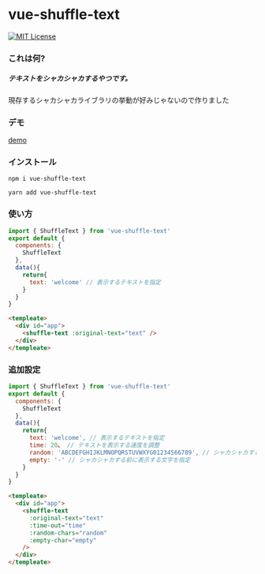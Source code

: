 # vue-shuffle-text
[![MIT License](http://img.shields.io/badge/license-MIT-blue.svg?style=flat)](LICENSE)

### これは何?
##### テキストをシャカシャカするやつです。
現存するシャカシャカライブラリの挙動が好みじゃないので作りました

### デモ
[demo](https://ivgtr.github.io/vue-shuffle-text/)	

### インストール

```
npm i vue-shuffle-text
```
```
yarn add vue-shuffle-text
```

### 使い方
```javascript
import { ShuffleText } from 'vue-shuffle-text'
export default {
  components: {
    ShuffleText
  },
  data(){
    return{
      text: 'welcome' // 表示するテキストを指定
    }
  }
}
```
```html
<templeate>
  <div id="app">
    <shuffle-text :original-text="text" />
  </div>
</templeate>
```
### 追加設定
```javascript
import { ShuffleText } from 'vue-shuffle-text'
export default {
  components: {
    ShuffleText
  },
  data(){
    return{
      text: 'welcome', // 表示するテキストを指定
      time: 20、 // テキストを表示する速度を調整
      random: 'ABCDEFGHIJKLMNOPQRSTUVWXYG01234566789', // シャカシャカする文字を指定
      empty: '-' // シャカシャカする前に表示する文字を指定
    }
  }
}
```
```html
<templeate>
  <div id="app">
    <shuffle-text
      :original-text="text"
      :time-out="time"
      :random-chars="random"
      :empty-char="empty"
    />
  </div>
</templeate>
```